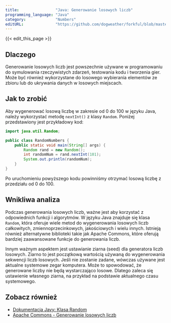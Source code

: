 ```yaml
---
title:                "Java: Generowanie losowych liczb"
programming_language: "Java"
category:             "Numbers"
editURL:              "https://github.com/dogweather/forkful/blob/master/content/pl/java/generating-random-numbers.md"
---
```


{{< edit_this_page >}}

## Dlaczego

Generowanie losowych liczb jest powszechnie używane w programowaniu do symulowania rzeczywistych zdarzeń, testowania kodu i tworzenia gier. Może być również wykorzystane do losowego wybierania elementów ze zbioru lub do ukrywania danych w losowych miejscach.

## Jak to zrobić

Aby wygenerować losową liczbę w zakresie od 0 do 100 w języku Java, należy wykorzystać metodę `nextInt()` z klasy `Random`. Poniżej przedstawiony jest przykładowy kod:

```Java
import java.util.Random;

public class RandomNumbers {
    public static void main(String[] args) {
        Random rand = new Random();
        int randomNum = rand.nextInt(101);
        System.out.println(randomNum);
    }
}
```

Po uruchomieniu powyższego kodu powinniśmy otrzymać losową liczbę z przedziału od 0 do 100.

## Wnikliwa analiza

Podczas generowania losowych liczb, ważne jest aby korzystać z odpowiednich funkcji i algorytmów. W języku Java znajduje się klasa `Random`, która oferuje wiele metod do wygenerowania losowych liczb całkowitych, zmiennoprzecinkowych, jakościowych i wielu innych. Istnieją również alternatywne biblioteki takie jak Apache Commons, które oferują bardziej zaawansowane funkcje do generowania liczb.

Innym ważnym aspektem jest ustawianie ziarna (seed) dla generatora liczb losowych. Ziarno to jest początkową wartością używaną do wygenerowania sekwencji liczb losowych. Jeśli nie zostanie zadane, wówczas używane jest aktualne systemowe zegar komputera. Może to spowodować, że generowane liczby nie będą wystarczająco losowe. Dlatego zaleca się ustawienie własnego ziarna, na przykład na podstawie aktualnego czasu systemowego.

## Zobacz również

- [Dokumentacja Javy: Klasa Random](https://docs.oracle.com/javase/8/docs/api/java/util/Random.html)
- [Apache Commons - Generowanie losowych liczb](https://commons.apache.org/proper/commons-math/userguide/random.html)